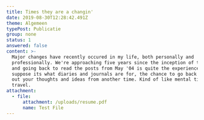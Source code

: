 ```yaml
---
title: Times they are a changin'
date: 2019-08-30T12:28:42.491Z
theme: Algemeen
typePost: Publicatie
group: none
status: 1
answered: false
content: >-
  Major changes have recently occured in my life, both personally and
  professionally. We're approaching five years since the inception of this blog,
  and going back to read the posts from May '04 is quite the experience. I
  suppose its what diaries and journals are for, the chance to go back and read
  out your thoughts and ideas from another time. Kind of like mental time
  travel.
attachment:
  - file:
      attachment: /uploads/resume.pdf
      name: Test File
---
```


